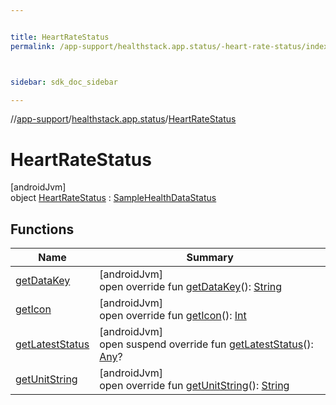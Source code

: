 ```yaml
---


title: HeartRateStatus
permalink: /app-support/healthstack.app.status/-heart-rate-status/index.html



sidebar: sdk_doc_sidebar

---
```



//[app-support](/app-support.html)/[healthstack.app.status](../index.html)/[HeartRateStatus](index.html)



# HeartRateStatus



[androidJvm]\
object [HeartRateStatus](index.html) : [SampleHealthDataStatus](../-sample-health-data-status/index.html)



## Functions


| Name | Summary |
|---|---|
| [getDataKey](get-data-key.html) | [androidJvm]<br>open override fun [getDataKey](get-data-key.html)(): [String](https://kotlinlang.org/api/latest/jvm/stdlib/kotlin/-string/index.html) |
| [getIcon](get-icon.html) | [androidJvm]<br>open override fun [getIcon](get-icon.html)(): [Int](https://kotlinlang.org/api/latest/jvm/stdlib/kotlin/-int/index.html) |
| [getLatestStatus](../-sample-health-data-status/get-latest-status.html) | [androidJvm]<br>open suspend override fun [getLatestStatus](../-sample-health-data-status/get-latest-status.html)(): [Any](https://kotlinlang.org/api/latest/jvm/stdlib/kotlin/-any/index.html)? |
| [getUnitString](get-unit-string.html) | [androidJvm]<br>open override fun [getUnitString](get-unit-string.html)(): [String](https://kotlinlang.org/api/latest/jvm/stdlib/kotlin/-string/index.html) |



